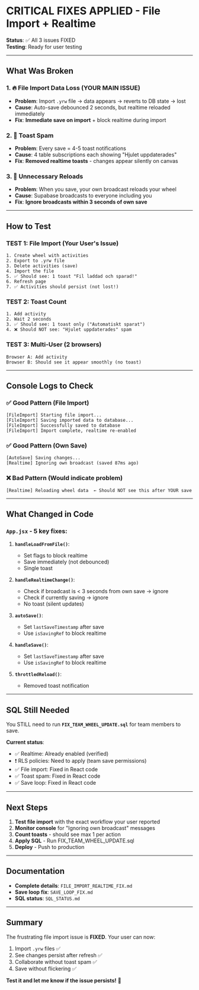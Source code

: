 # CRITICAL FIXES APPLIED - File Import + Realtime

**Status**: ✅ All 3 issues FIXED  
**Testing**: Ready for user testing

---

## What Was Broken

### 1. 🔥 File Import Data Loss (YOUR MAIN ISSUE)
- **Problem**: Import `.yrw` file → data appears → reverts to DB state → lost
- **Cause**: Auto-save debounced 2 seconds, but realtime reloaded immediately
- **Fix**: **Immediate save on import** + block realtime during import

### 2. 🚨 Toast Spam
- **Problem**: Every save = 4-5 toast notifications
- **Cause**: 4 table subscriptions each showing "Hjulet uppdaterades"
- **Fix**: **Removed realtime toasts** - changes appear silently on canvas

### 3. 🔄 Unnecessary Reloads
- **Problem**: When you save, your own broadcast reloads your wheel
- **Cause**: Supabase broadcasts to everyone including you
- **Fix**: **Ignore broadcasts within 3 seconds of own save**

---

## How to Test

### TEST 1: File Import (Your User's Issue)
```
1. Create wheel with activities
2. Export to .yrw file
3. Delete activities (save)
4. Import the file
5. ✅ Should see: 1 toast "Fil laddad och sparad!"
6. Refresh page
7. ✅ Activities should persist (not lost!)
```

### TEST 2: Toast Count
```
1. Add activity
2. Wait 2 seconds
3. ✅ Should see: 1 toast only ("Automatiskt sparat")
4. ❌ Should NOT see: "Hjulet uppdaterades" spam
```

### TEST 3: Multi-User (2 browsers)
```
Browser A: Add activity
Browser B: Should see it appear smoothly (no toast)
```

---

## Console Logs to Check

### ✅ Good Pattern (File Import)
```
[FileImport] Starting file import...
[FileImport] Saving imported data to database...
[FileImport] Successfully saved to database
[FileImport] Import complete, realtime re-enabled
```

### ✅ Good Pattern (Own Save)
```
[AutoSave] Saving changes...
[Realtime] Ignoring own broadcast (saved 87ms ago)
```

### ❌ Bad Pattern (Would indicate problem)
```
[Realtime] Reloading wheel data  ← Should NOT see this after YOUR save
```

---

## What Changed in Code

### `App.jsx` - 5 key fixes:

1. **`handleLoadFromFile()`**: 
   - Set flags to block realtime
   - Save immediately (not debounced)
   - Single toast

2. **`handleRealtimeChange()`**:
   - Check if broadcast is < 3 seconds from own save → ignore
   - Check if currently saving → ignore
   - No toast (silent updates)

3. **`autoSave()`**:
   - Set `lastSaveTimestamp` after save
   - Use `isSavingRef` to block realtime

4. **`handleSave()`**:
   - Set `lastSaveTimestamp` after save
   - Use `isSavingRef` to block realtime

5. **`throttledReload()`**:
   - Removed toast notification

---

## SQL Still Needed

You STILL need to run **`FIX_TEAM_WHEEL_UPDATE.sql`** for team members to save.

**Current status**:
- ✅ Realtime: Already enabled (verified)
- ❗ RLS policies: Need to apply (team save permissions)
- ✅ File import: Fixed in React code
- ✅ Toast spam: Fixed in React code
- ✅ Save loop: Fixed in React code

---

## Next Steps

1. **Test file import** with the exact workflow your user reported
2. **Monitor console** for "Ignoring own broadcast" messages
3. **Count toasts** - should see max 1 per action
4. **Apply SQL** - Run FIX_TEAM_WHEEL_UPDATE.sql
5. **Deploy** - Push to production

---

## Documentation

- **Complete details**: `FILE_IMPORT_REALTIME_FIX.md`
- **Save loop fix**: `SAVE_LOOP_FIX.md`
- **SQL status**: `SQL_STATUS.md`

---

## Summary

The frustrating file import issue is **FIXED**. Your user can now:
1. Import `.yrw` files ✅
2. See changes persist after refresh ✅
3. Collaborate without toast spam ✅
4. Save without flickering ✅

**Test it and let me know if the issue persists!** 🚀
